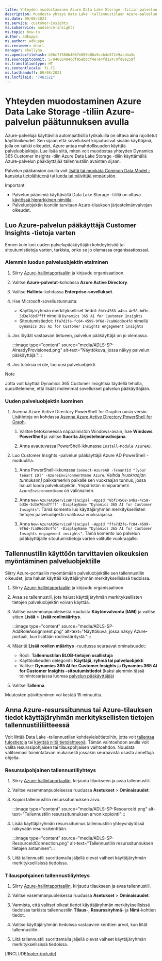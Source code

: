 ```yaml
---
title: Yhteyden muodostaminen Azure Data Lake Storage -tiliin palvelun päätunnuksen avulla
description: Muodosta yhteys Data Lake -tallennustilaan Azure-palvelun päätoiminnon avulla.
ms.date: 09/08/2021
ms.service: customer-insights
ms.subservice: audience-insights
ms.topic: how-to
author: adkuppa
ms.author: adkuppa
ms.reviewer: mhart
manager: shellyha
ms.openlocfilehash: b96c7f580b4067e059e00a9cdb4e872e9acd4a5c
ms.sourcegitcommit: 5704002484cdf85ebbcf4e7e4fd12470fd8e259f
ms.translationtype: HT
ms.contentlocale: fi-FI
ms.lasthandoff: 09/08/2021
ms.locfileid: "7483521"
---
```

# <a name="connect-to-an-azure-data-lake-storage-account-by-using-an-azure-service-principal"></a>Yhteyden muodostaminen Azure Data Lake Storage -tiliin Azure-palvelun päätunnuksen avulla

Azure-palveluja käyttävillä automaattisilla työkaluilla on oltava aina rajoitetut käyttöoikeudet. Sen sijaan että sovellukset kirjautusivat sisään käyttäjänä, jolla on kaikki oikeudet, Azure antaa mahdollisuuden käyttää palveluobjekteja. Lue lisää siitä, miten voit muodostaa yhteyden Dynamics 365 Customer Insights -tilin Azure Data Lake Storage -tiliin käyttämällä Azure-palvelun pääkäyttäjää tallennustilin avainten sijaan. 

Palvelun pääkansion avulla voit [lisätä tai muokata Common Data Model -kansiota tietolähteenä](connect-common-data-model.md) tai [luoda tai päivittää ympäristön](get-started-paid.md).

> [!IMPORTANT]
> - Palvelun päänimiä käyttävällä Data Lake Storage -tilillä on oltava [käytössä hierarkkinen nimitila](/azure/storage/blobs/data-lake-storage-namespace).
> - Palveluobjektin luontiin tarvitaan Azure-tilauksen järjestelmänvalvojan oikeudet.

## <a name="create-an-azure-service-principal-for-customer-insights"></a>Luo Azure-palvelun pääkäyttäjä Customer Insights -tietoja varten

Ennen kuin luot uuden palvelupääkäyttäjän kohdeyleisöä tai sitoutumistietoja varten, tarkista, onko se jo olemassa organisaatiossasi.

### <a name="look-for-an-existing-service-principal"></a>Aiemmin luodun palveluobjektin etsiminen

1. Siirry [Azure-hallintaportaaliin](https://portal.azure.com) ja kirjaudu organisaatioon.

2. Valitse **Azure-palvelut**-kohdassa **Azure Active Directory**.

3. Valitse **Hallinta**-kohdassa **Enterprise-sovellukset**.

4. Hae Microsoft-sovellustunnusta:
   - Käyttäjäryhmän merkitykselliset tiedot: `0bfc4568-a4ba-4c58-bd3e-5d3e76bd7fff` nimellä `Dynamics 365 AI for Customer Insights`
   - Sitoutumistiedot: `ffa7d2fe-fc04-4599-9f6d-7ca06dd0c4fd` nimellä `Dynamics 365 AI for Customer Insights engagement insights`

5. Jos löydät vastaavan tietueen, palvelun pääkäyttäjä on jo olemassa. 
   
   :::image type="content" source="media/ADLS-SP-AlreadyProvisioned.png" alt-text="Näyttökuva, jossa näkyy palvelun pääkäyttäjä.":::
   
6. Jos tuloksia ei ole, luo uusi palveluobjekti.

>[!NOTE]
>Jotta voit käyttää Dynamics 365 Customer Insightsia täydellä teholla, suosittelemme, että lisäät molemmat sovellukset palvelun pääkäyttäjään.

### <a name="create-a-new-service-principal"></a>Uuden palveluobjektin luominen

1. Asenna Azure Active Directory PowerShell for Graphin uusin versio. Lisätietoja on kohdassa [Asenna Azure Active Directory PowerShell for Graph](/powershell/azure/active-directory/install-adv2).

   1. Valitse tietokoneessa näppäimistön Windows-avain, hae **Windows PowerShell** ja valitse **Suorita Järjestelmänvalvojana**.
   
   1. Anna avautuvassa PowerShell-ikkunassa `Install-Module AzureAD`.

2. Luo Customer Insights -palvelun pääkäyttäjä Azure AD PowerShell -moduulilla.

   1. Anna PowerShell-ikkunassa `Connect-AzureAD -TenantId "[your tenant ID]" -AzureEnvironmentName Azure`. Vaihda *[vuokraajan tunnuksen]* paikkamerkin paikalle sen vuokraajan tunnus, jossa haluat luoda palveluobjektin. Ympäristön nimiparametri `AzureEnvironmentName` on valinnainen.
  
   1. Anna `New-AzureADServicePrincipal -AppId "0bfc4568-a4ba-4c58-bd3e-5d3e76bd7fff" -DisplayName "Dynamics 365 AI for Customer Insights"`. Tämä komento luo käyttäjäryhmän merkityksellisten tietojen palveluobjektin valitussa vuokraajassa. 

   1. Anna `New-AzureADServicePrincipal -AppId "ffa7d2fe-fc04-4599-9f6d-7ca06dd0c4fd" -DisplayName "Dynamics 365 AI for Customer Insights engagement insights"`. Tämä komento luo palvelun pääkäyttäjälle sitoutumistietoja varten valitulle vuokraajalle.

## <a name="grant-permissions-to-the-service-principal-to-access-the-storage-account"></a>Tallennustilin käyttöön tarvittavien oikeuksien myöntäminen palveluobjektille

Siirry Azure-portaaliin myöntämään palveluobjektille sen tallennustilin oikeudet, jota haluat käyttää käyttäjäryhmän merkityksellisissä tiedoissa.

1. Siirry [Azure-hallintaportaaliin](https://portal.azure.com) ja kirjaudu organisaatioon.

1. Avaa se tallennustili, jota haluat käyttäjäryhmän merkityksellisten tietojen palveluobjektin voivan käyttää.

1. Valitse vasemmanpuoleisesta ruudusta **Käytönvalvonta (IAM)** ja valitse sitten **Lisää** > **Lisää roolimääritys**.

   :::image type="content" source="media/ADLS-SP-AddRoleAssignment.png" alt-text="Näyttökuva, jossa näkyy Azure-portaali, kun lisätään roolimääritystä.":::

1. Määritä **Lisää roolien määritys** -ruudussa seuraavat ominaisuudet:
   - Rooli: **Tallennustilan BLOB-tietojen osallistuja**
   - Käyttöoikeuden delegointi: **Käyttäjä, ryhmä tai palveluobjekti**
   - Valitse: **Dynamics 365 AI for Customer Insights** ja **Dynamics 365 AI for Customer Insights -sitoutumistiedot** (kaksi aiemmin tässä toimintosarjassa luomaa [palvelun pääkäyttäjää](#create-a-new-service-principal))

1.  Valitse **Tallenna**.

Muutosten päivittyminen voi kestää 15 minuuttia.

## <a name="enter-the-azure-resource-id-or-the-azure-subscription-details-in-the-storage-account-attachment-to-audience-insights"></a>Anna Azure-resurssitunnus tai Azure-tilauksen tiedot käyttäjäryhmän merkityksellisten tietojen tallennustililiitteessä

Voit liittää Data Lake -tallennustilan kohdeyleisötietoihin, jotta voit [tallentaa tulostietoja](manage-environments.md) tai [käyttää niitä tietolähteenä](connect-common-data-service-lake.md). Tämän vaihtoehdon avulla voit valita resurssipohjaisen tai tilauspohjaisen vaihtoehdon. Noudata valitsemasi toimintatavan mukaisesti jossakin seuraavista osasta annettuja ohjeita.

### <a name="resource-based-storage-account-connection"></a>Resurssipohjainen tallennustiliyhteys

1. Siirry [Azure-hallintaportaaliin](https://portal.azure.com), kirjaudu tilaukseen ja avaa tallennustili.

1. Valitse vasemmanpuoleisessa ruudussa **Asetukset** > **Ominaisuudet**.

1. Kopioi tallennustilin resurssitunnuksen arvo.

   :::image type="content" source="media/ADLS-SP-ResourceId.png" alt-text="Tallennustilin resurssitunnuksen arvon kopiointi":::

1. Lisää käyttäjäryhmän resurssitunnus tallennustilin yhteysnäytössä näkyvään resurssikenttään.

   :::image type="content" source="media/ADLS-SP-ResourceIdConnection.png" alt-text="Tallennustilin resurssitunnuksen tietojen antaminen":::   

1. Liitä tallennustili suorittamalla jäljellä olevat vaiheet käyttäjäryhmän merkityksellisissä tiedoissa.

### <a name="subscription-based-storage-account-connection"></a>Tilauspohjainen tallennustiliyhteys

1. Siirry [Azure-hallintaportaaliin](https://portal.azure.com), kirjaudu tilaukseen ja avaa tallennustili.

1. Valitse vasemmanpuoleisessa ruudussa **Asetukset** > **Ominaisuudet**.

1. Varmista, että valitset oikeat tiedot käyttäjäryhmän merkityksellisissä tiedoissa tarkista tallennustilin **Tilaus**-, **Resurssiryhmä**- ja **Nimi**-kohtien tiedot.

1. Valitse käyttäjäryhmän tiedoissa vastaavien kenttien arvot, kun liität tallennustilin.

1. Liitä tallennustili suorittamalla jäljellä olevat vaiheet käyttäjäryhmän merkityksellisissä tiedoissa.


[!INCLUDE[footer-include](../includes/footer-banner.md)]
